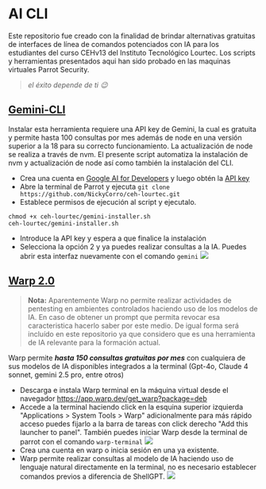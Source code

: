 # AI CLI
Este repositorio fue creado con la finalidad de brindar alternativas gratuitas de interfaces de línea de comandos potenciados con IA para los estudiantes del curso CEHv13 del Instituto Tecnológico Lourtec. Los scripts y herramientas  presentados aqui han sido probado en las maquinas virtuales Parrot Security.

> *el éxito depende de ti 😉*

## [Gemini-CLI](https://github.com/google-gemini/gemini-cli)
Instalar esta herramienta requiere una API key de Gemini, la cual es gratuita y permite hasta 100 consultas por mes además de node en una versión superior a la 18 para su correcto funcionamiento. La actualización de node se realiza a través de nvm. El presente script automatiza la instalación de nvm y actualización de node así como también la instalación del CLI.

  - Crea una cuenta en [Google AI for Developers](https://ai.google.dev) y luego obtén la [API key](https://ai.google.dev/gemini-api/docs)
  - Abre la terminal de Parrot y ejecuta `git clone https://github.com/NickyCorro/ceh-lourtec.git`
  - Establece permisos de ejecución al script y ejecutalo. 
```
chmod +x ceh-lourtec/gemini-installer.sh
ceh-lourtec/gemini-installer.sh
```
  - Introduce la API key y espera a que finalice la instalación
  - Selecciona la opción 2 y ya puedes realizar consultas a la IA. Puedes abrir esta interfaz nuevamente con el comando `gemini`
![](https://albumizr.com/ia/7ce6d31b95cf65b64a531711ea57374d.jpg)

## [Warp 2.0](https://www.warp.dev)

> **Nota:** Aparentemente Warp no permite realizar actividades de pentesting en ambientes controlados haciendo uso de los modelos de IA. En caso de obtener un prompt que permita revocar esa caracteristica hacerlo saber por este medio. De igual forma será incluído en este repositorio ya que considero que es una herramienta de IA relevante para la formación actual.

Warp permite ***hasta 150 consultas gratuitas por mes*** con cualquiera de sus modelos de IA disponibles integrados a la terminal (Gpt-4o, Claude 4 sonnet, gemini 2.5 pro, entre otros)
  - Descarga e instala Warp terminal en la máquina virtual desde el navegador https://app.warp.dev/get_warp?package=deb
  - Accede a la terminal haciendo click en la esquina superior izquierda "Applications > System Tools > Warp" adicionalmente para más rápido acceso puedes fijarlo a la barra de tareas con click derecho "Add this launcher to panel". También puedes iniciar Warp desde la terminal de parrot con el comando `warp-terminal`
![](https://albumizr.com/ia/5e3a3890e29c29fb09904f9f97bc77d7.jpg)
  - Crea una cuenta en warp o inicia sesión en una ya existente.
  - Warp permite realizar consultas al modelo de IA haciendo uso de lenguaje natural directamente en la terminal, no es necesario establecer comandos previos a diferencia de ShellGPT.
![](https://albumizr.com/ia/8a13253ad8dddbb4486ac571581c69ae.jpg)
     
